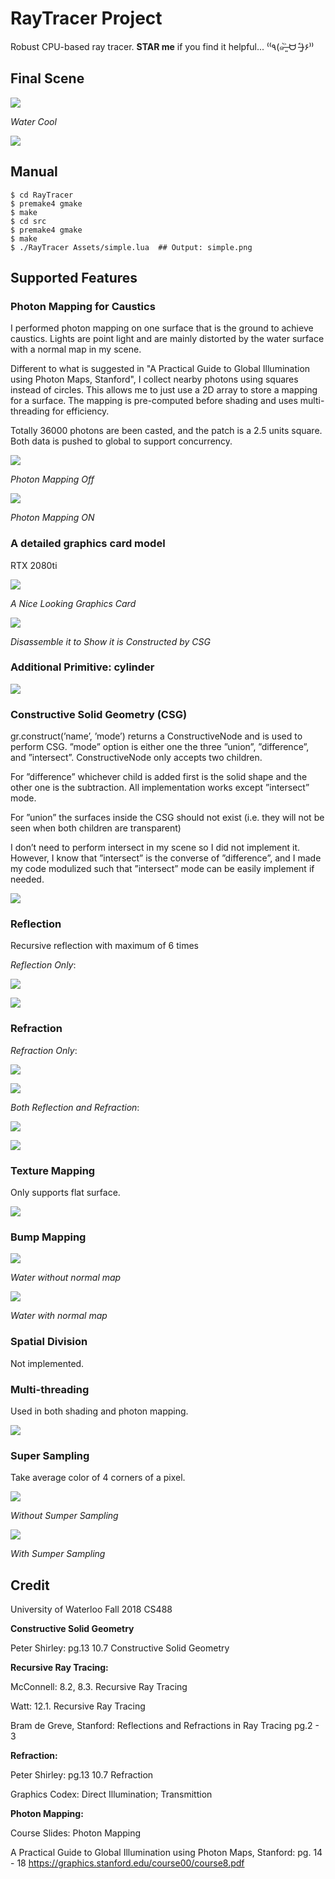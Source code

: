 RayTracer Project
====================================================
Robust CPU-based ray tracer. **STAR me** if you find it helpful... ⁽⁽٩(๑˃̶͈̀ ᗨ ˂̶͈́)۶⁾⁾  

Final Scene
----------------
![](demo/scene.png)

_Water Cool_

![](demo/card.png)

Manual
----------------
```
$ cd RayTracer
$ premake4 gmake
$ make
$ cd src
$ premake4 gmake
$ make
$ ./RayTracer Assets/simple.lua  ## Output: simple.png
```

Supported Features
-------------------------
### Photon Mapping for Caustics

I performed photon mapping on one surface that is the ground to achieve caustics. Lights are point light and are mainly distorted by the water surface with a normal map in my scene. 

Different to what is suggested in "A Practical Guide to Global Illumination using Photon Maps, Stanford", I collect nearby photons using squares instead of circles. This allows me to just use a 2D array to store a mapping for a surface. The mapping is pre-computed before shading and uses multi-threading for efficiency. 

Totally 36000 photons are been casted, and the patch is a 2.5 units square. Both data is pushed to global to support concurrency.

![](demo/photon_demo_1.png)

_Photon Mapping Off_

![](demo/photon_demo_2.png)

_Photon Mapping ON_

### A detailed graphics card model

RTX 2080ti

![](demo/card.png)

_A Nice Looking Graphics Card_

![](demo/card_disassamble.png)

_Disassemble it to Show it is Constructed by CSG_


### Additional Primitive: cylinder

![](demo/cylinder_demo.png)

### Constructive Solid Geometry (CSG)

gr.construct(’name’, ’mode’) returns a ConstructiveNode and is used to perform CSG. ”mode”
option is either one the three ”union”, ”difference”, and ”intersect”. ConstructiveNode only accepts
two children.

For ”difference” whichever child is added first is the solid shape and the other one is the subtraction.
All implementation works except ”intersect” mode.

For ”union” the surfaces inside the CSG should not exist (i.e. they will not be seen when both children
are transparent)

I don’t need to perform intersect in my scene so I did not implement it. However, I know that ”intersect”
is the converse of ”difference”, and I made my code modulized such that ”intersect” mode can be easily
implement if needed.

![](demo/csg_demo.png)

### Reflection

Recursive reflection with maximum of 6 times

_Reflection Only_:

![](demo/reflection_only_demo_1.png)

![](demo/reflection_only_demo_2.png)

### Refraction

_Refraction Only_:

![](demo/refraction_only_demo_1.png)

![](demo/refraction_only_demo_2.png)

_Both Reflection and Refraction_:

![](demo/refboth_demo_1.png)

![](demo/refboth_demo_2.png)


### Texture Mapping

Only supports flat surface.

![](demo/texture_map.png)

### Bump Mapping

![](demo/water_demo_1.png)

_Water without normal map_

![](demo/water_demo_2.png)

_Water with normal map_

### Spatial Division

Not implemented.

### Multi-threading

Used in both shading and photon mapping.

![](demo/Multi-threading_Performance.png)

### Super Sampling

Take average color of 4 corners of a pixel.

![](demo/SSAA_OFF.png)

_Without Sumper Sampling_

![](demo/SSAA_ON.png)

_With Sumper Sampling_


Credit
-------------
University of Waterloo Fall 2018 CS488


**Constructive Solid Geometry**

Peter Shirley: pg.13 10.7 Constructive Solid Geometry

**Recursive Ray Tracing:**

McConnell: 8.2, 8.3. Recursive Ray Tracing

Watt: 12.1. Recursive Ray Tracing

Bram de Greve, Stanford: Reflections and Refractions in Ray Tracing pg.2 - 3

**Refraction:**

Peter Shirley: pg.13 10.7 Refraction

Graphics Codex: Direct Illumination; Transmittion

**Photon Mapping:**

Course Slides: Photon Mapping

A Practical Guide to Global Illumination using Photon Maps, Stanford: pg. 14 - 18 
https://graphics.stanford.edu/course00/course8.pdf
